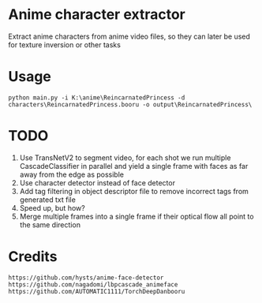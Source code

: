 # Anime character extractor
Extract anime characters from anime video files, so they can later be used for texture inversion or other tasks
# Usage
`python main.py -i K:\anime\ReincarnatedPrincess -d characters\ReincarnatedPrincess.booru -o output\ReincarnatedPrincess\`
# TODO
1. Use TransNetV2 to segment video, for each shot we run multiple CascadeClassifier in parallel and yield a single frame with faces as far away from the edge as possible
2. Use character detector instead of face detector
3. Add tag filtering in object descriptor file to remove incorrect tags from generated txt file
4. Speed up, but how?
5. Merge multiple frames into a single frame if their optical flow all point to the same direction
# Credits
```
https://github.com/hysts/anime-face-detector
https://github.com/nagadomi/lbpcascade_animeface
https://github.com/AUTOMATIC1111/TorchDeepDanbooru
```
